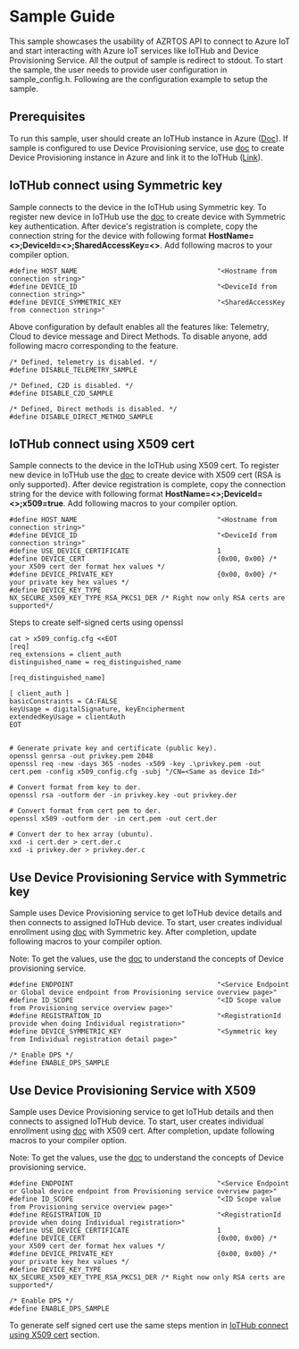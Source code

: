 # Sample Guide

This sample showcases the usability of AZRTOS API to connect to Azure IoT and start interacting with Azure IoT services like IoTHub and Device Provisioning Service. All the output of sample is redirect to stdout. To start the sample, the user needs to provide user configuration in sample_config.h. Following are the configuration example to setup the sample.

## Prerequisites
To run this sample, user should create an IoTHub instance in Azure ([Doc](https://docs.microsoft.com/en-us/azure/iot-hub/iot-hub-create-through-portal#create-an-iot-hub)). If sample is configured to use Device Provisioning service, use [doc](https://docs.microsoft.com/en-us/azure/iot-dps/quick-setup-auto-provision#create-a-new-iot-hub-device-provisioning-service) to create Device Provisioning instance in Azure and link it to the IoTHub ([Link](https://docs.microsoft.com/en-us/azure/iot-dps/quick-setup-auto-provision#link-the-iot-hub-and-your-device-provisioning-service)).

## IoTHub connect using Symmetric key

Sample connects to the device in the IoTHub using Symmetric key. To register new device in IoTHub use the [doc](https://docs.microsoft.com/en-us/azure/iot-hub/iot-hub-create-through-portal#register-a-new-device-in-the-iot-hub) to create device with Symmetric key authentication. After device's registration is complete, copy the connection string for the device with following format **HostName=<>;DeviceId=<>;SharedAccessKey=<>**. Add following macros to your compiler option.

```
#define HOST_NAME                                   "<Hostname from connection string>"
#define DEVICE_ID                                   "<DeviceId from connection string>"
#define DEVICE_SYMMETRIC_KEY                        "<SharedAccessKey from connection string>"

```
Above configuration by default enables all the features like: Telemetry, Cloud to device message and Direct Methods. To disable anyone, add following macro corresponding to the feature.

```
/* Defined, telemetry is disabled. */
#define DISABLE_TELEMETRY_SAMPLE

/* Defined, C2D is disabled. */
#define DISABLE_C2D_SAMPLE

/* Defined, Direct methods is disabled. */
#define DISABLE_DIRECT_METHOD_SAMPLE

```

## IoTHub connect using X509 cert

Sample connects to the device in the IoTHub using X509 cert. To register new device in IoTHub use the [doc](https://docs.microsoft.com/en-us/azure/iot-hub/iot-hub-security-x509-get-started) to create device with X509 cert (RSA is only supported). After device registration is complete, copy the connection string for the device with following format **HostName=<>;DeviceId=<>;x509=true**. Add following macros to your compiler option.

```
#define HOST_NAME                                   "<Hostname from connection string>"
#define DEVICE_ID                                   "<DeviceId from connection string>"
#define USE_DEVICE_CERTIFICATE                      1
#define DEVICE_CERT                                 {0x00, 0x00} /* your X509 cert der format hex values */
#define DEVICE_PRIVATE_KEY                          {0x00, 0x00} /* your private key hex values */
#define DEVICE_KEY_TYPE                             NX_SECURE_X509_KEY_TYPE_RSA_PKCS1_DER /* Right now only RSA certs are supported*/

```

Steps to create self-signed certs using openssl
```
cat > x509_config.cfg <<EOT
[req]
req_extensions = client_auth
distinguished_name = req_distinguished_name

[req_distinguished_name]

[ client_auth ]
basicConstraints = CA:FALSE
keyUsage = digitalSignature, keyEncipherment
extendedKeyUsage = clientAuth
EOT


# Generate private key and certificate (public key).
openssl genrsa -out privkey.pem 2048
openssl req -new -days 365 -nodes -x509 -key .\privkey.pem -out cert.pem -config x509_config.cfg -subj "/CN=<Same as device Id>"

# Convert format from key to der.
openssl rsa -outform der -in privkey.key -out privkey.der 

# Convert format from cert pem to der.
openssl x509 -outform der -in cert.pem -out cert.der

# Convert der to hex array (ubuntu).
xxd -i cert.der > cert.der.c
xxd -i privkey.der > privkey.der.c

```

## Use Device Provisioning Service with Symmetric key

Sample uses Device Provisioning service to get IoTHub device details and then connects to assigned IoTHub device. To start, user creates individual enrollment using [doc](https://docs.microsoft.com/en-us/azure/iot-dps/quick-create-simulated-device-symm-key#create-a-device-enrollment-entry-in-the-portal)  with Symmetric key. After completion, update following macros to your compiler option. 

Note: To get the values, use the [doc](https://docs.microsoft.com/en-us/azure/iot-dps/concepts-device) to understand the concepts of Device provisioning service.

```
#define ENDPOINT                                    "<Service Endpoint or Global device endpoint from Provisioning service overview page>"
#define ID_SCOPE                                    "<ID Scope value from Provisioning service overview page>"
#define REGISTRATION_ID                             "<RegistrationId provide when doing Individual registration>"
#define DEVICE_SYMMETRIC_KEY                        "<Symmetric key from Individual registration detail page>"

/* Enable DPS */
#define ENABLE_DPS_SAMPLE
```

## Use Device Provisioning Service with X509

Sample uses Device Provisioning service to get IoTHub details and then connects to assigned IoTHub device. To start, user creates individual enrollment using [doc](https://docs.microsoft.com/en-us/azure/iot-dps/quick-create-simulated-device-x509#create-a-device-enrollment-entry-in-the-portal) with X509 cert. After completion, update following macros to your compiler option. 

Note: To get the values, use the [doc](https://docs.microsoft.com/en-us/azure/iot-dps/concepts-device) to understand the concepts of Device provisioning service.

```
#define ENDPOINT                                    "<Service Endpoint or Global device endpoint from Provisioning service overview page>"
#define ID_SCOPE                                    "<ID Scope value from Provisioning service overview page>"
#define REGISTRATION_ID                             "<RegistrationId provide when doing Individual registration>"
#define USE_DEVICE_CERTIFICATE                      1
#define DEVICE_CERT                                 {0x00, 0x00} /* your X509 cert der format hex values */
#define DEVICE_PRIVATE_KEY                          {0x00, 0x00} /* your private key hex values */
#define DEVICE_KEY_TYPE                             NX_SECURE_X509_KEY_TYPE_RSA_PKCS1_DER /* Right now only RSA certs are supported*/

/* Enable DPS */
#define ENABLE_DPS_SAMPLE
```
To generate self signed cert use the same steps mention in [IoTHub connect using X509 cert](#iothub-connect-using-x509-cert) section.
